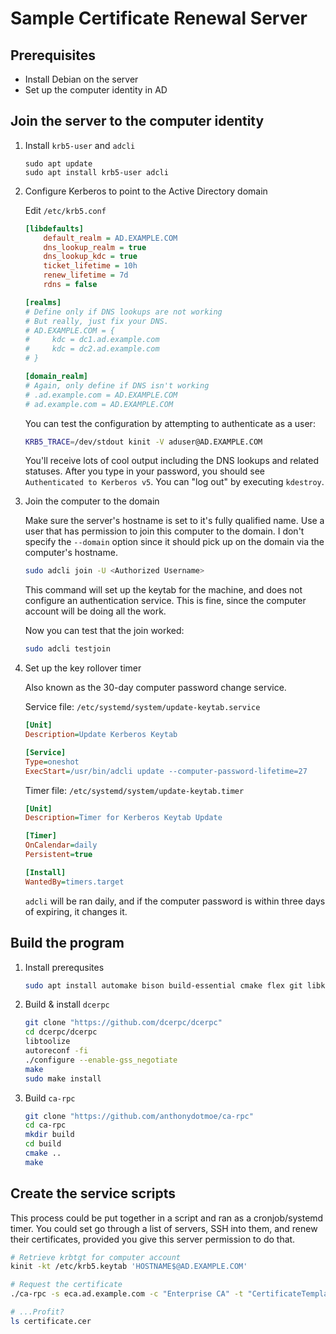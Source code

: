 # Sample Certificate Renewal Server

## Prerequisites

- Install Debian on the server
- Set up the computer identity in AD

## Join the server to the computer identity

1. Install `krb5-user` and `adcli`

    ```
    sudo apt update
    sudo apt install krb5-user adcli
    ```

1. Configure Kerberos to point to the Active Directory domain

    Edit `/etc/krb5.conf`
    ```ini
    [libdefaults]
        default_realm = AD.EXAMPLE.COM
        dns_lookup_realm = true
        dns_lookup_kdc = true
        ticket_lifetime = 10h
        renew_lifetime = 7d
        rdns = false
    
    [realms]
    # Define only if DNS lookups are not working
    # But really, just fix your DNS.
    # AD.EXAMPLE.COM = {
    #     kdc = dc1.ad.example.com
    #     kdc = dc2.ad.example.com
    # }

    [domain_realm]
    # Again, only define if DNS isn't working
    # .ad.example.com = AD.EXAMPLE.COM
    # ad.example.com = AD.EXAMPLE.COM
    ```

    You can test the configuration by attempting to authenticate as a user:

    ```bash
    KRB5_TRACE=/dev/stdout kinit -V aduser@AD.EXAMPLE.COM
    ```

    You'll receive lots of cool output including the DNS lookups and related
    statuses. After you type in your password, you should see
    `Authenticated to Kerberos v5`. You can "log out" by executing `kdestroy`.

1. Join the computer to the domain

    Make sure the server's hostname is set to it's fully qualified name. Use a
    user that has permission to join this computer to the domain. I don't
    specify the `--domain` option since it should pick up on the domain via the
    computer's hostname.

    ```bash
    sudo adcli join -U <Authorized Username>
    ```

    This command will set up the keytab for the machine, and does not configure
    an authentication service. This is fine, since the computer account will be
    doing all the work.

    Now you can test that the join worked:

    ```bash
    sudo adcli testjoin
    ```

1. Set up the key rollover timer

    Also known as the 30-day computer password change service.

    Service file: `/etc/systemd/system/update-keytab.service`

    ```ini
    [Unit]
    Description=Update Kerberos Keytab

    [Service]
    Type=oneshot
    ExecStart=/usr/bin/adcli update --computer-password-lifetime=27
    ```

    Timer file: `/etc/systemd/system/update-keytab.timer`

    ```ini
    [Unit]
    Description=Timer for Kerberos Keytab Update

    [Timer]
    OnCalendar=daily
    Persistent=true

    [Install]
    WantedBy=timers.target
    ```

    `adcli` will be ran daily, and if the computer password is within three days
    of expiring, it changes it.

## Build the program

1. Install prerequsites

    ```bash
    sudo apt install automake bison build-essential cmake flex git libkrb5-dev libtool m4
    ```

1. Build & install `dcerpc`

    ```bash
    git clone "https://github.com/dcerpc/dcerpc"
    cd dcerpc/dcerpc
    libtoolize
    autoreconf -fi
    ./configure --enable-gss_negotiate
    make
    sudo make install
    ```

1. Build `ca-rpc`

    ```bash
    git clone "https://github.com/anthonydotmoe/ca-rpc"
    cd ca-rpc
    mkdir build
    cd build
    cmake ..
    make
    ```

## Create the service scripts

This process could be put together in a script and ran as a cronjob/systemd
timer. You could set go through a list of servers, SSH into them, and renew
their certificates, provided you give this server permission to do that.


```bash
# Retrieve krbtgt for computer account
kinit -kt /etc/krb5.keytab 'HOSTNAME$@AD.EXAMPLE.COM'

# Request the certificate
./ca-rpc -s eca.ad.example.com -c "Enterprise CA" -t "CertificateTemplateName" -r certificate.csr

# ...Profit?
ls certificate.cer

```